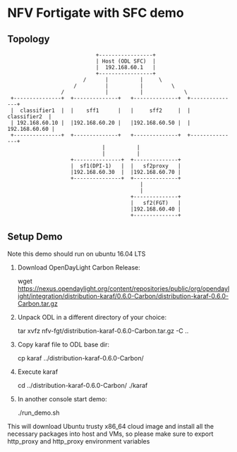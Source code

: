 NFV Fortigate with SFC demo
===========================


Topology
-------

                                +-----------------+
                                | Host (ODL SFC)  |
                                |  192.168.60.1   |
                                +-----------------+
                            /      |          |     \
                         /         |          |         \
                     /             |          |             \
     +---------------+  +--------------+   +--------------+  +---------------+
     |  classifier1  |  |    sff1      |   |     sff2     |  |  classifier2  |
     | 192.168.60.10 |  |192.168.60.20 |   |192.168.60.50 |  | 192.168.60.60 |
     +---------------+  +--------------+   +--------------+  +---------------+
                                  |          |
                                  |          |
                        +---------------+  +--------------+
                        |  sf1(DPI-1)   |  |   sf2proxy   |
                        |192.168.60.30  |  |192.168.60.70 |
                        +---------------+  +--------------+
                                              |
                                              |
                                           +--------------+
                                           |   sf2(FGT)   |
                                           |192.168.60.40 |
                                           +--------------+

Setup Demo
----------
Note this demo should run on ubuntu 16.04 LTS

1. Download OpenDayLight Carbon Release:

   wget https://nexus.opendaylight.org/content/repositories/public/org/opendaylight/integration/distribution-karaf/0.6.0-Carbon/distribution-karaf-0.6.0-Carbon.tar.gz

2. Unpack ODL in a different directory of your choice:

   tar xvfz nfv-fgt/distribution-karaf-0.6.0-Carbon.tar.gz -C ..

3. Copy karaf file to ODL base dir:

   cp karaf ../distribution-karaf-0.6.0-Carbon/

4. Execute karaf

   cd ../distribution-karaf-0.6.0-Carbon/
   ./karaf

5. In another console start demo:

   ./run_demo.sh 


This will download Ubuntu trusty x86_64 cloud image and install all the necessary packages into host and VMs, so please make sure to export http_proxy and http_proxy environment variables



